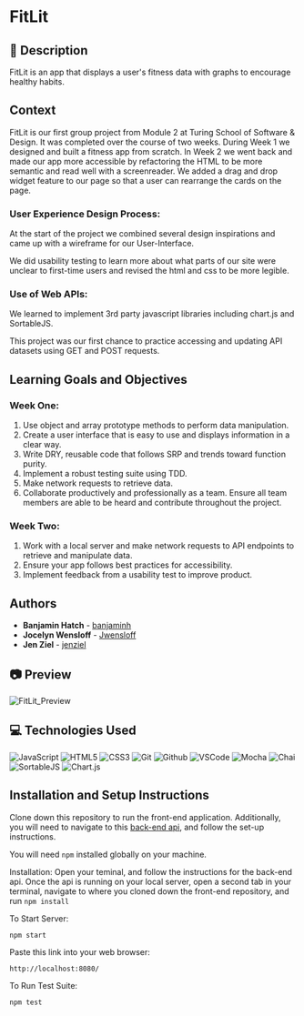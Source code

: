# FitLit
## 📝 Description
FitLit is an app that displays a user's fitness data with graphs to encourage healthy habits.  

## Context
FitLit is our first group project from Module 2 at Turing School of Software & Design.  It was completed over the course of two weeks.  During Week 1 we designed and built a fitness app from scratch. In Week 2 we went back and made our app more accessible by refactoring the HTML to be more semantic and read well with a screenreader. We added a drag and drop widget feature to our page so that a user can rearrange the cards on the page.



### User Experience Design Process: 

At the start of the project we combined several design inspirations and came up with a wireframe for our User-Interface.  

We did usability testing to learn more about what parts of our site were unclear to first-time users and revised the html and css to be more legible.  

### Use of Web APIs:  

We learned to implement 3rd party javascript libraries including chart.js and SortableJS. 

This project was our first chance to practice accessing and updating API datasets using GET and POST requests.  


## Learning Goals and Objectives
### Week One:
1. Use object and array prototype methods to perform data manipulation.  
2. Create a user interface that is easy to use and displays information in a clear way.  
3. Write DRY, reusable code that follows SRP and trends toward function purity. 
4. Implement a robust testing suite using TDD.  
5. Make network requests to retrieve data.  
6. Collaborate productively and professionally as a team. Ensure all team members are able to be heard and contribute throughout the project.

### Week Two:
1. Work with a local server and make network requests to API endpoints to retrieve and manipulate data.  
2.  Ensure your app follows best practices for accessibility.  
3.  Implement feedback from a usability test to improve product.

## Authors  
* **Banjamin Hatch** -  [banjaminh](https://github.com/banjaminh)
* **Jocelyn Wensloff** -  [Jwensloff](https://github.com/Jwensloff)
* **Jen Ziel** -  [jenziel](https://github.com/jenziel)

## 📷 Preview
![FitLit_Preview](https://user-images.githubusercontent.com/130857864/257337005-add85e35-e412-4629-82bd-51f99e63ff4d.gif)


## 💻 Technologies Used
![JavaScript](https://img.shields.io/badge/JavaScript-F7DF1E?style=for-the-badge&logo=javascript&logoColor=black)
![HTML5](https://img.shields.io/badge/html5-%23E34F26.svg?style=for-the-badge&logo=html5&logoColor=white)
![CSS3](https://img.shields.io/badge/-CSS-05122A?style=flat&logo=css3)
![Git](https://img.shields.io/badge/-Git-05122A?style=flat&logo=git)
![Github](https://img.shields.io/badge/-GitHub-05122A?style=flat&logo=github)
![VSCode](https://img.shields.io/badge/-VS_Code-05122A?style=flat&logo=visualstudio)
![Mocha](https://img.shields.io/badge/mocha.js-323330?style=for-the-badge&logo=mocha&logoColor=Brown)
![Chai](https://img.shields.io/badge/chai.js-323330?style=for-the-badge&logo=chai&logoColor=red)
![SortableJS](https://img.shields.io/badge/SortableJS-blue)
![Chart.js](https://img.shields.io/badge/Chart.js-blue)

## Installation and Setup Instructions

Clone down this repository to run the front-end application. Additionally, you will need to navigate to this 
[back-end api](https://github.com/turingschool-examples/fitlit-api.git
), and follow the set-up instructions. 

You will need `npm` installed globally on your machine.  

Installation:
 Open your teminal, and follow the instructions for the back-end api. Once the api is running on your local server, open a second tab in your terminal, navigate to where you cloned down the front-end repository, and run `npm install`  

To Start Server:

`npm start`

Paste this link into your web browser:

`http://localhost:8080/`


To Run Test Suite:

`npm test`
